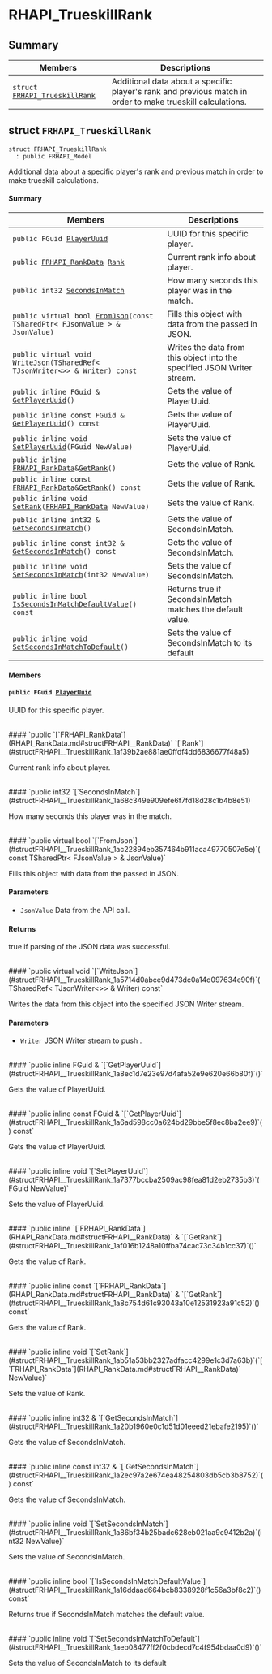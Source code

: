 # RHAPI_TrueskillRank <a id="group__RHAPI__TrueskillRank"></a>

## Summary

 Members                        | Descriptions                                
--------------------------------|---------------------------------------------
`struct `[`FRHAPI_TrueskillRank`](#structFRHAPI__TrueskillRank) | Additional data about a specific player&#39;s rank and previous match in order to make trueskill calculations.

## struct `FRHAPI_TrueskillRank` <a id="structFRHAPI__TrueskillRank"></a>

```
struct FRHAPI_TrueskillRank
  : public FRHAPI_Model
```

Additional data about a specific player&#39;s rank and previous match in order to make trueskill calculations.

#### Summary

 Members                        | Descriptions                                
--------------------------------|---------------------------------------------
`public FGuid `[`PlayerUuid`](#structFRHAPI__TrueskillRank_1aedadea66bbdcec5f82b8a349283d068c) | UUID for this specific player.
`public `[`FRHAPI_RankData`](RHAPI_RankData.md#structFRHAPI__RankData)` `[`Rank`](#structFRHAPI__TrueskillRank_1af39b2ae881ae0ffdf4dd6836677f48a5) | Current rank info about player.
`public int32 `[`SecondsInMatch`](#structFRHAPI__TrueskillRank_1a68c349e909efe6f7fd18d28c1b4b8e51) | How many seconds this player was in the match.
`public virtual bool `[`FromJson`](#structFRHAPI__TrueskillRank_1ac22894eb357464b911aca49770507e5e)`(const TSharedPtr< FJsonValue > & JsonValue)` | Fills this object with data from the passed in JSON.
`public virtual void `[`WriteJson`](#structFRHAPI__TrueskillRank_1a5714d0abce9d473dc0a14d097634e90f)`(TSharedRef< TJsonWriter<>> & Writer) const` | Writes the data from this object into the specified JSON Writer stream.
`public inline FGuid & `[`GetPlayerUuid`](#structFRHAPI__TrueskillRank_1a8ec1d7e23e97d4afa52e9e620e66b80f)`()` | Gets the value of PlayerUuid.
`public inline const FGuid & `[`GetPlayerUuid`](#structFRHAPI__TrueskillRank_1a6ad598cc0a624bd29bbe5f8ec8ba2ee9)`() const` | Gets the value of PlayerUuid.
`public inline void `[`SetPlayerUuid`](#structFRHAPI__TrueskillRank_1a7377bccba2509ac98fea81d2eb2735b3)`(FGuid NewValue)` | Sets the value of PlayerUuid.
`public inline `[`FRHAPI_RankData`](RHAPI_RankData.md#structFRHAPI__RankData)` & `[`GetRank`](#structFRHAPI__TrueskillRank_1af016b1248a10ffba74cac73c34b1cc37)`()` | Gets the value of Rank.
`public inline const `[`FRHAPI_RankData`](RHAPI_RankData.md#structFRHAPI__RankData)` & `[`GetRank`](#structFRHAPI__TrueskillRank_1a8c754d61c93043a10e12531923a91c52)`() const` | Gets the value of Rank.
`public inline void `[`SetRank`](#structFRHAPI__TrueskillRank_1ab51a53bb2327adfacc4299e1c3d7a63b)`(`[`FRHAPI_RankData`](RHAPI_RankData.md#structFRHAPI__RankData)` NewValue)` | Sets the value of Rank.
`public inline int32 & `[`GetSecondsInMatch`](#structFRHAPI__TrueskillRank_1a20b1960e0c1d51d01eeed21ebafe2195)`()` | Gets the value of SecondsInMatch.
`public inline const int32 & `[`GetSecondsInMatch`](#structFRHAPI__TrueskillRank_1a2ec97a2e674ea48254803db5cb3b8752)`() const` | Gets the value of SecondsInMatch.
`public inline void `[`SetSecondsInMatch`](#structFRHAPI__TrueskillRank_1a86bf34b25badc628eb021aa9c9412b2a)`(int32 NewValue)` | Sets the value of SecondsInMatch.
`public inline bool `[`IsSecondsInMatchDefaultValue`](#structFRHAPI__TrueskillRank_1a16ddaad664bcb8338928f1c56a3bf8c2)`() const` | Returns true if SecondsInMatch matches the default value.
`public inline void `[`SetSecondsInMatchToDefault`](#structFRHAPI__TrueskillRank_1aeb08477ff2f0cbdecd7c4f954bdaa0d9)`()` | Sets the value of SecondsInMatch to its default

#### Members

#### `public FGuid `[`PlayerUuid`](#structFRHAPI__TrueskillRank_1aedadea66bbdcec5f82b8a349283d068c) <a id="structFRHAPI__TrueskillRank_1aedadea66bbdcec5f82b8a349283d068c"></a>

UUID for this specific player.

<br>
#### `public `[`FRHAPI_RankData`](RHAPI_RankData.md#structFRHAPI__RankData)` `[`Rank`](#structFRHAPI__TrueskillRank_1af39b2ae881ae0ffdf4dd6836677f48a5) <a id="structFRHAPI__TrueskillRank_1af39b2ae881ae0ffdf4dd6836677f48a5"></a>

Current rank info about player.

<br>
#### `public int32 `[`SecondsInMatch`](#structFRHAPI__TrueskillRank_1a68c349e909efe6f7fd18d28c1b4b8e51) <a id="structFRHAPI__TrueskillRank_1a68c349e909efe6f7fd18d28c1b4b8e51"></a>

How many seconds this player was in the match.

<br>
#### `public virtual bool `[`FromJson`](#structFRHAPI__TrueskillRank_1ac22894eb357464b911aca49770507e5e)`(const TSharedPtr< FJsonValue > & JsonValue)` <a id="structFRHAPI__TrueskillRank_1ac22894eb357464b911aca49770507e5e"></a>

Fills this object with data from the passed in JSON.

#### Parameters
* `JsonValue` Data from the API call.

#### Returns
true if parsing of the JSON data was successful.

<br>
#### `public virtual void `[`WriteJson`](#structFRHAPI__TrueskillRank_1a5714d0abce9d473dc0a14d097634e90f)`(TSharedRef< TJsonWriter<>> & Writer) const` <a id="structFRHAPI__TrueskillRank_1a5714d0abce9d473dc0a14d097634e90f"></a>

Writes the data from this object into the specified JSON Writer stream.

#### Parameters
* `Writer` JSON Writer stream to push .

<br>
#### `public inline FGuid & `[`GetPlayerUuid`](#structFRHAPI__TrueskillRank_1a8ec1d7e23e97d4afa52e9e620e66b80f)`()` <a id="structFRHAPI__TrueskillRank_1a8ec1d7e23e97d4afa52e9e620e66b80f"></a>

Gets the value of PlayerUuid.

<br>
#### `public inline const FGuid & `[`GetPlayerUuid`](#structFRHAPI__TrueskillRank_1a6ad598cc0a624bd29bbe5f8ec8ba2ee9)`() const` <a id="structFRHAPI__TrueskillRank_1a6ad598cc0a624bd29bbe5f8ec8ba2ee9"></a>

Gets the value of PlayerUuid.

<br>
#### `public inline void `[`SetPlayerUuid`](#structFRHAPI__TrueskillRank_1a7377bccba2509ac98fea81d2eb2735b3)`(FGuid NewValue)` <a id="structFRHAPI__TrueskillRank_1a7377bccba2509ac98fea81d2eb2735b3"></a>

Sets the value of PlayerUuid.

<br>
#### `public inline `[`FRHAPI_RankData`](RHAPI_RankData.md#structFRHAPI__RankData)` & `[`GetRank`](#structFRHAPI__TrueskillRank_1af016b1248a10ffba74cac73c34b1cc37)`()` <a id="structFRHAPI__TrueskillRank_1af016b1248a10ffba74cac73c34b1cc37"></a>

Gets the value of Rank.

<br>
#### `public inline const `[`FRHAPI_RankData`](RHAPI_RankData.md#structFRHAPI__RankData)` & `[`GetRank`](#structFRHAPI__TrueskillRank_1a8c754d61c93043a10e12531923a91c52)`() const` <a id="structFRHAPI__TrueskillRank_1a8c754d61c93043a10e12531923a91c52"></a>

Gets the value of Rank.

<br>
#### `public inline void `[`SetRank`](#structFRHAPI__TrueskillRank_1ab51a53bb2327adfacc4299e1c3d7a63b)`(`[`FRHAPI_RankData`](RHAPI_RankData.md#structFRHAPI__RankData)` NewValue)` <a id="structFRHAPI__TrueskillRank_1ab51a53bb2327adfacc4299e1c3d7a63b"></a>

Sets the value of Rank.

<br>
#### `public inline int32 & `[`GetSecondsInMatch`](#structFRHAPI__TrueskillRank_1a20b1960e0c1d51d01eeed21ebafe2195)`()` <a id="structFRHAPI__TrueskillRank_1a20b1960e0c1d51d01eeed21ebafe2195"></a>

Gets the value of SecondsInMatch.

<br>
#### `public inline const int32 & `[`GetSecondsInMatch`](#structFRHAPI__TrueskillRank_1a2ec97a2e674ea48254803db5cb3b8752)`() const` <a id="structFRHAPI__TrueskillRank_1a2ec97a2e674ea48254803db5cb3b8752"></a>

Gets the value of SecondsInMatch.

<br>
#### `public inline void `[`SetSecondsInMatch`](#structFRHAPI__TrueskillRank_1a86bf34b25badc628eb021aa9c9412b2a)`(int32 NewValue)` <a id="structFRHAPI__TrueskillRank_1a86bf34b25badc628eb021aa9c9412b2a"></a>

Sets the value of SecondsInMatch.

<br>
#### `public inline bool `[`IsSecondsInMatchDefaultValue`](#structFRHAPI__TrueskillRank_1a16ddaad664bcb8338928f1c56a3bf8c2)`() const` <a id="structFRHAPI__TrueskillRank_1a16ddaad664bcb8338928f1c56a3bf8c2"></a>

Returns true if SecondsInMatch matches the default value.

<br>
#### `public inline void `[`SetSecondsInMatchToDefault`](#structFRHAPI__TrueskillRank_1aeb08477ff2f0cbdecd7c4f954bdaa0d9)`()` <a id="structFRHAPI__TrueskillRank_1aeb08477ff2f0cbdecd7c4f954bdaa0d9"></a>

Sets the value of SecondsInMatch to its default

<br>
